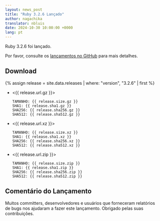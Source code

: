 ```yaml
---
layout: news_post
title: "Ruby 3.2.6 Lançado"
author: nagachika
translator: nbluis
date: 2024-10-30 10:00:00 +0000
lang: pt
---
```


Ruby 3.2.6 foi lançado.

Por favor, consulte os [lançamentos no GitHub](https://github.com/ruby/ruby/releases/tag/v3_2_6) para mais detalhes.

## Download

{% assign release = site.data.releases | where: "version", "3.2.6" | first %}

* <{{ release.url.gz }}>

      TAMANHO: {{ release.size.gz }}
      SHA1: {{ release.sha1.gz }}
      SHA256: {{ release.sha256.gz }}
      SHA512: {{ release.sha512.gz }}

* <{{ release.url.xz }}>

      TAMANHO: {{ release.size.xz }}
      SHA1: {{ release.sha1.xz }}
      SHA256: {{ release.sha256.xz }}
      SHA512: {{ release.sha512.xz }}

* <{{ release.url.zip }}>

      TAMANHO: {{ release.size.zip }}
      SHA1: {{ release.sha1.zip }}
      SHA256: {{ release.sha256.zip }}
      SHA512: {{ release.sha512.zip }}

## Comentário do Lançamento

Muitos committers, desenvolvedores e usuários que forneceram relatórios de bugs nos ajudaram a fazer este lançamento.
Obrigado pelas suas contribuições.